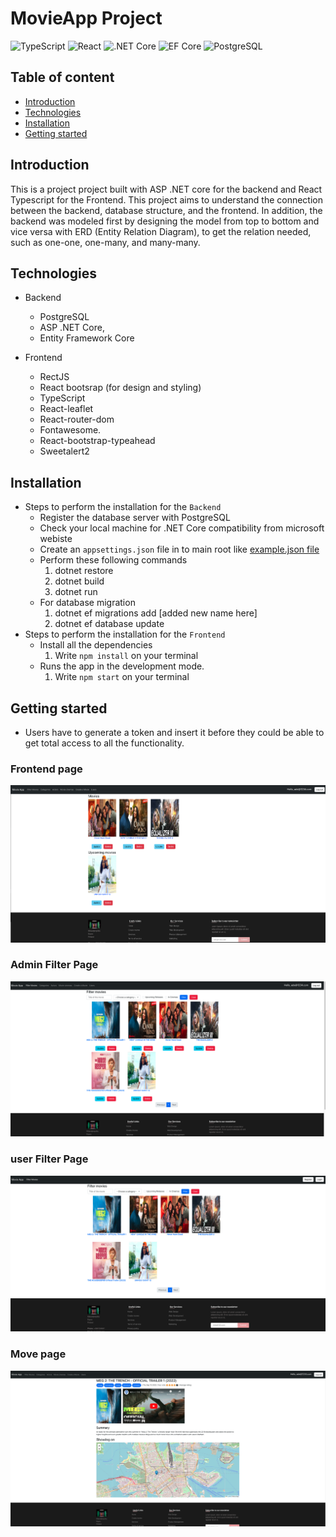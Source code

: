 # MovieApp Project

![TypeScript](https://img.shields.io/badge/TypeScript-v.4-green)
![React](https://img.shields.io/badge/React-v.18-blue)
![.NET Core](https://img.shields.io/badge/.NET%20Core-v.7-purple)
![EF Core](https://img.shields.io/badge/EF%20Core-v.7-cyan)
![PostgreSQL](https://img.shields.io/badge/PostgreSQL-v.14-drakblue)


## Table of content

- [Introduction](#introduction)
- [Technologies](#technologies)
- [Installation](#installation)
- [Getting started](#getting-started)


## Introduction
This is a project project built with ASP .NET core for the backend and React Typescript for the Frontend.
This project aims to understand the connection between the backend, database structure, and the frontend.
In addition, the backend was modeled first by designing the model from top to bottom and vice versa with ERD (Entity Relation Diagram), to get the relation needed, such as one-one, one-many, and many-many.

## Technologies
- Backend
    + PostgreSQL
    + ASP .NET Core, 
    + Entity Framework Core

- Frontend
    + RectJS
    + React bootsrap (for design and styling)
    + TypeScript
    + React-leaflet
    + React-router-dom
    + Fontawesome.
    + React-bootstrap-typeahead
    + Sweetalert2

## Installation

- Steps to perform the installation for the `Backend`
    + Register the database server with PostgreSQL
    + Check your local machine for .NET Core compatibility from microsoft webiste
    + Create an `appsettings.json` file in to main root like [example.json file](/backend/API/example.json)
    + Perform these following commands
        1. dotnet restore
        2. dotnet build
        3. dotnet run
    + For database migration
        1. dotnet ef migrations  add [added new name here]
        2. dotnet ef database update
- Steps to perform the installation for the `Frontend`
    + Install all the dependencies
        1. Write `npm install` on your terminal 
    + Runs the app in the development mode.
        1.  Write `npm start` on your terminal 


## Getting started

- Users have to generate a token and insert it before they could be able to get total access to all the functionality.


### Frontend page

![Frontend](/img/FrontPage.png)


### Admin Filter Page

![Admin Filter Page](/img/AdminFilterPage.png)


### user Filter Page

![User Filter Page](/img/userFilterPage.png)


### Move page

![Move Page](/img/MoviePage.png)